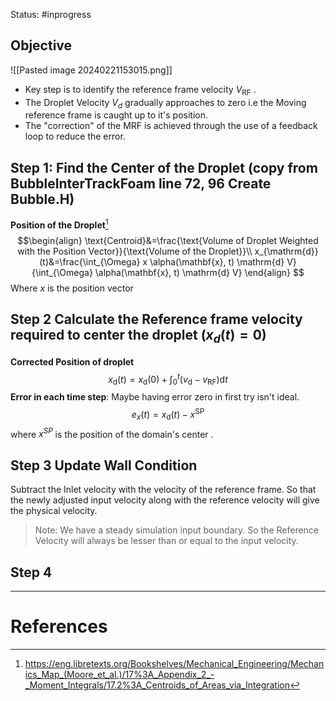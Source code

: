 Status: #inprogress 
## Objective
![[Pasted image 20240221153015.png]]

- Key step is to identify the reference frame velocity $V_\text{RF}$  . 
- The Droplet Velocity $V_d$ gradually approaches to zero i.e the Moving reference frame is caught up to it's position. 
- The "correction" of the MRF is achieved through the use of a feedback loop to reduce the error. 

## Step 1: Find the Center of the Droplet (copy from BubbleInterTrackFoam line 72, 96  Create Bubble.H)
**Position of the Droplet**[^1]
$$\begin{align}
\text{Centroid}&=\frac{\text{Volume of Droplet Weighted with the Position Vector}}{\text{Volume of the Droplet}}\\
x_{\mathrm{d}}(t)&=\frac{\int_{\Omega} x \alpha(\mathbf{x}, t) \mathrm{d} V}{\int_{\Omega} \alpha(\mathbf{x}, t) \mathrm{d} V}
\end{align}
$$
Where $x$ is the position vector

## Step 2 Calculate the Reference frame velocity required to center the droplet ($x_d(t) =0$)
**Corrected Position of droplet** 
$$
x_{\mathrm{d}}(t)=x_{\mathrm{d}}(0)+\int_0^t\left(v_{\mathrm{d}}-v_{\mathrm{RF}}\right) \mathrm{d} t
$$
**Error in each time step**: Maybe having error zero in first try isn't ideal. 
$$
e_x(t)=x_{\mathrm{d}}(t)-x^{\mathrm{SP}}
$$
where $x^{SP}$ is the position of the domain's center .
## Step 3 Update Wall Condition
Subtract the Inlet velocity with the velocity of the reference frame. So that the newly adjusted input velocity along with the reference velocity will give the physical velocity. 
> Note: We have a steady simulation input boundary. So the Reference Velocity will always be lesser than or equal to the input velocity. 

## Step 4 

---
# References
[^1]: https://eng.libretexts.org/Bookshelves/Mechanical_Engineering/Mechanics_Map_(Moore_et_al.)/17%3A_Appendix_2_-_Moment_Integrals/17.2%3A_Centroids_of_Areas_via_Integration
